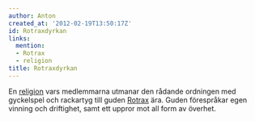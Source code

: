 ```yaml
---
author: Anton
created_at: '2012-02-19T13:50:17Z'
id: Rotraxdyrkan
links:
  mention:
  - Rotrax
  - religion
title: Rotraxdyrkan
---
```


En [religion] vars medlemmarna utmanar den rådande ordningen med gyckelspel och rackartyg till guden
[Rotrax] ära. Guden förespråkar egen vinning och driftighet, samt ett uppror mot all form av
överhet.

  [religion]: religion
  [Rotrax]: Rotrax
